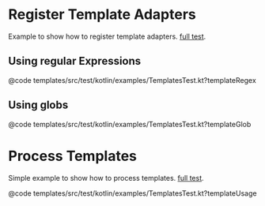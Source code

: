 
# Register Template Adapters
Example to show how to register template adapters.
[full test](https://github.com/hexagonkt/hexagon/blob/master/templates/src/test/kotlin/examples/TemplatesTest.kt).

## Using regular Expressions
@code templates/src/test/kotlin/examples/TemplatesTest.kt?templateRegex

## Using globs
@code templates/src/test/kotlin/examples/TemplatesTest.kt?templateGlob

# Process Templates
Simple example to show how to process templates.
[full test](https://github.com/hexagonkt/hexagon/blob/master/templates/src/test/kotlin/examples/TemplatesTest.kt).

@code templates/src/test/kotlin/examples/TemplatesTest.kt?templateUsage
